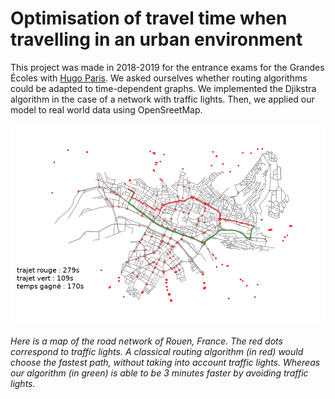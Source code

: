 # Optimisation of travel time when travelling in an urban environment
This project was made in 2018-2019 for the entrance exams for the Grandes Écoles with [Hugo Paris](https://www.linkedin.com/in/hugo-paris-497571195/). We asked ourselves whether routing algorithms could be adapted to time-dependent graphs. We implemented the Djikstra algorithm in the case of a network with traffic lights. Then, we applied our model to real world data using OpenSreetMap. 

![comparison](comp_trajets.png)

*Here is a map of the road network of Rouen, France. The red dots correspond to traffic lights. A classical routing algorithm (in red) would choose the fastest path, without taking into account traffic lights. Whereas our algorithm (in green) is able to be 3 minutes faster by avoiding traffic lights.*
